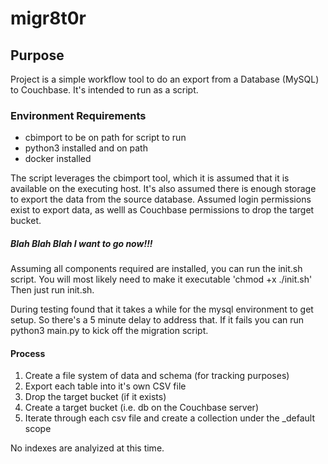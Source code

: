 # migr8t0r
## Purpose
Project is a simple workflow tool to do an export from a Database (MySQL) to Couchbase. It's intended to run 
as a script.

### Environment Requirements
- cbimport to be on path for script to run
- python3 installed and on path
- docker installed

The script leverages the cbimport tool, which it is assumed that it is available on the executing host. 
It's also assumed there is enough storage to export the data from the source database.
Assumed login permissions exist to export data, as welll as Couchbase permissions to drop the target bucket.

##### Blah Blah Blah I want to go now!!!
Assuming all components required are installed, you can run the init.sh script. You will most likely need to make it executable 'chmod +x ./init.sh' Then just run init.sh. 

During testing found that it takes a while for the mysql environment to get setup. So there's a 5 minute delay to address that. If it fails you can run python3 main.py to kick off the migration script.

#### Process 
1. Create a file system of data and schema (for tracking purposes)
2. Export each table into it's own CSV file
3. Drop the target bucket (if it exists)
4. Create a target bucket (i.e. db on the Couchbase server)
5. Iterate through each csv file and create a collection under the _default scope

No indexes are analyized at this time.


